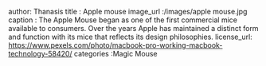author: Thanasis 
title	: Apple mouse
image_url	:/images/apple mouse.jpg
caption	: The Apple Mouse began as one of the first commercial mice available to consumers. Over the years Apple has maintained 
a distinct form and function with its mice that reflects its design philosophies.
license_url: https://www.pexels.com/photo/macbook-pro-working-macbook-technology-58420/
categories	:Magic Mouse
